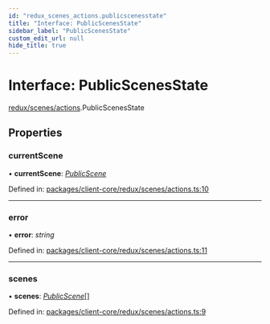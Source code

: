 ```yaml
---
id: "redux_scenes_actions.publicscenesstate"
title: "Interface: PublicScenesState"
sidebar_label: "PublicScenesState"
custom_edit_url: null
hide_title: true
---
```


# Interface: PublicScenesState

[redux/scenes/actions](../modules/redux_scenes_actions.md).PublicScenesState

## Properties

### currentScene

• **currentScene**: [*PublicScene*](redux_scenes_actions.publicscene.md)

Defined in: [packages/client-core/redux/scenes/actions.ts:10](https://github.com/xr3ngine/xr3ngine/blob/66a84a950/packages/client-core/redux/scenes/actions.ts#L10)

___

### error

• **error**: *string*

Defined in: [packages/client-core/redux/scenes/actions.ts:11](https://github.com/xr3ngine/xr3ngine/blob/66a84a950/packages/client-core/redux/scenes/actions.ts#L11)

___

### scenes

• **scenes**: [*PublicScene*](redux_scenes_actions.publicscene.md)[]

Defined in: [packages/client-core/redux/scenes/actions.ts:9](https://github.com/xr3ngine/xr3ngine/blob/66a84a950/packages/client-core/redux/scenes/actions.ts#L9)
